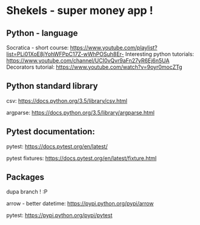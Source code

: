 # Shekels - super money app !


## Python - language

Socratica - short course: https://www.youtube.com/playlist?list=PLi01XoE8jYohWFPpC17Z-wWhPOSuh8Er-
Interesting python tutorials: https://www.youtube.com/channel/UCI0vQvr9aFn27yR6Ej6n5UA
Decorators tutorial: https://www.youtube.com/watch?v=9oyr0mocZTg


## Python standard library


csv: https://docs.python.org/3.5/library/csv.html

argparse: https://docs.python.org/3.5/library/argparse.html

## Pytest documentation:

pytest: https://docs.pytest.org/en/latest/

pytest fixtures: https://docs.pytest.org/en/latest/fixture.html

## Packages

dupa branch ! :P

arrow - better datetime: https://pypi.python.org/pypi/arrow

pytest: https://pypi.python.org/pypi/pytest
